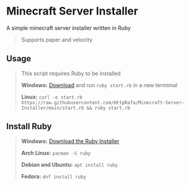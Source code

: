 # Minecraft Server Installer
A simple minecraft server installer written in Ruby
> Supports paper and velocity

## Usage
> This script requires Ruby to be installed
> 
> **Windows:** [Download](https://raw.githubusercontent.com/HttpRafa/Minecraft-Server-Installer/main/start.rb) and run `ruby start.rb` in a new termimal
> 
> **Linux:** `curl -o start.rb https://raw.githubusercontent.com/HttpRafa/Minecraft-Server-Installer/main/start.rb && ruby start.rb`

## Install Ruby
> **Windows:** [Download the Ruby Installer](https://rubyinstaller.org/downloads/)
> 
> **Arch Linux:** `pacman -S ruby`
> 
> **Debian and Ubuntu:** `apt install ruby`
> 
> **Fedora:** `dnf install ruby`
